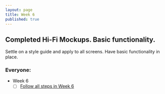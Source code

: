 ```yaml
---
layout: page
title: Week 6
published: true
---
```


## Completed Hi-Fi Mockups. Basic functionality.

Settle on a style guide and apply to all screens. Have basic functionality in place.


### Everyone:
  * Week 6
    * [ ] [Follow all steps in Week 6](../week06/)
